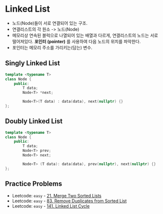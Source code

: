 # Linked List

- 노드(Node)들이 서로 연결되어 있는 구조.
- 연결리스트의 각 원소 -> 노드(Node)
- 메모리상 연속된 블럭으로 나열되어 있는 배열과 다르게, 연결리스트의 노드는 서로 떨어져있다. **포인터 (pointer)** 를 사용하여 다음 노드의 위치를 파악한다.
- 포인터는 메모리 주소를 가리키는(담는) 변수.

## Singly Linked List

```cpp
template <typename T>
class Node {
    public:
        T data;
        Node<T> *next;

        Node<T>(T data) : data(data), next(nullptr) {}
};
```

## Doubly Linked List

```cpp
template <typename T>
class Node {
	public:
		T data;
		Node<T> prev;
		Node<T> next;

		Node<T> (T data): data(data), prev(nullptr), next(nullptr) {}
};
```

## Practice Problems
- Leetcode: `easy` - [21. Merge Two Sorted Lists](https://leetcode.com/problems/merge-two-sorted-lists/)
- Leetcode: `easy` - [83. Remove Duplicates from Sorted List](https://leetcode.com/problems/remove-duplicates-from-sorted-list/)
- Leetcode: `easy` - [141. Linked List Cycle](https://leetcode.com/problems/linked-list-cycle/description)
